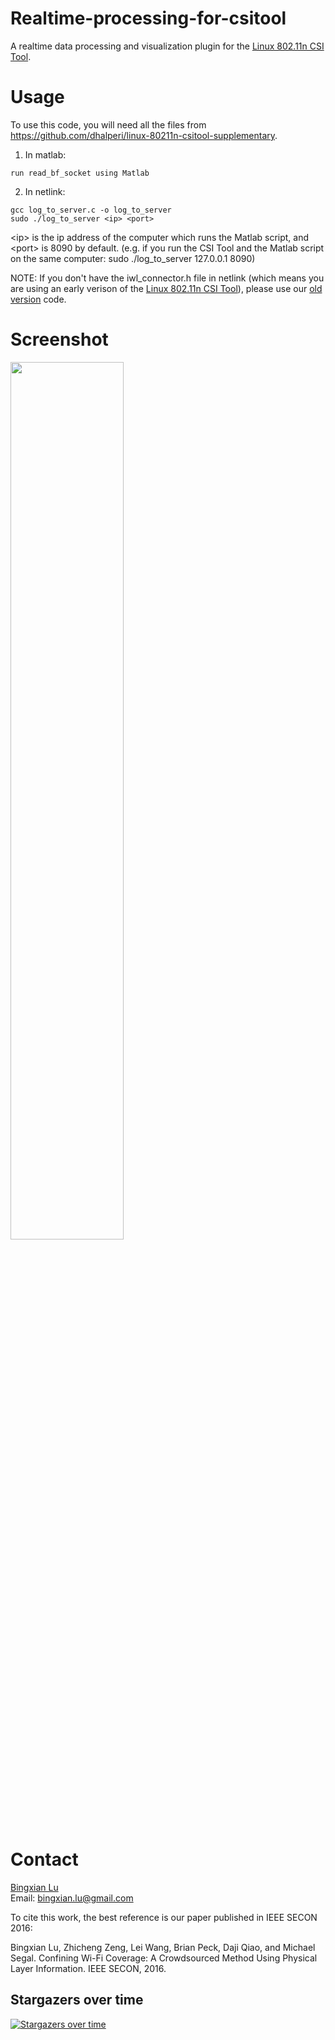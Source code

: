 # Realtime-processing-for-csitool
A realtime data processing and visualization plugin for the [Linux 802.11n CSI Tool](https://github.com/dhalperi/linux-80211n-csitool).

# Usage
To use this code, you will need all the files from https://github.com/dhalperi/linux-80211n-csitool-supplementary.

1. In matlab:
~~~
run read_bf_socket using Matlab
~~~

2. In netlink:
~~~
gcc log_to_server.c -o log_to_server
sudo ./log_to_server <ip> <port>
~~~
\<ip\> is the ip address of the computer which runs the Matlab script, and \<port\> is 8090 by default. (e.g. if you run the CSI Tool and the Matlab script on the same computer: sudo ./log_to_server 127.0.0.1 8090)

NOTE: If you don't have the iwl_connector.h file in netlink (which means you are using an early verison of the [Linux 802.11n CSI Tool](https://github.com/dhalperi/linux-80211n-csitool)), please use our [old version](https://github.com/lubingxian/Realtime-processing-for-csitool/tree/master/netlink/old%20version) code.

# Screenshot
<img src="pic1.png" width = "60%" />

# Contact
[Bingxian Lu](https://lubingxian.cn)   
Email: bingxian.lu@gmail.com

To cite this work, the best reference is our paper published in IEEE SECON 2016:

Bingxian Lu, Zhicheng Zeng, Lei Wang, Brian Peck, Daji Qiao, and Michael Segal. 
Confining Wi-Fi Coverage: A Crowdsourced Method Using Physical Layer Information. 
IEEE SECON, 2016.

## Stargazers over time

[![Stargazers over time](https://starchart.cc/lubingxian/Realtime-processing-for-csitool.svg)](https://starchart.cc/lubingxian/Realtime-processing-for-csitool)

<script type='text/javascript' id='clustrmaps' src='//cdn.clustrmaps.com/map_v2.js?cl=ffffff&w=a&t=n&d=C_lfSGxZoZOnpCSuuLKo7s6xxPKDte61nwqToqC-sMI'></script>
